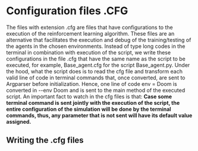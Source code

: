 # Configuration files .CFG
The files with extension .cfg are files that have configurations to the execution of the reinforcement learning algorithm. These files are an alternative that facilitates the execution and debug of the training/testing of the agents in the chosen environments. Instead of type long codes in the terminal in combination with execution of the script, we write these configurations in the file .cfg that have the same name as the script to be executed, for example, Base_agent.cfg for the script Base_agent.py. Under the hood, what the script does is to read the cfg file and transform each valid line of code in terminal commands that, once converted, are sent to Argparser before initialization. Hence, one line of code env = Doom is converted in --env Doom and is sent to the main method of the executed script. An important fact to watch in the cfg files is that: **Case some terminal command is sent jointly with the execution of the script, the entire configuration of the simulation will be done by the terminal commands, thus, any parameter that is not sent will have its default value assigned.** 
## Writing the .cfg files
